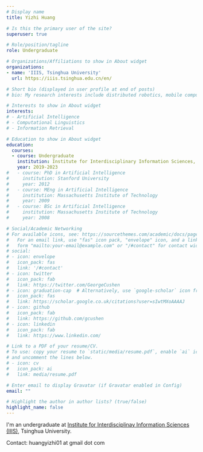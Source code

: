 ```yaml
---
# Display name
title: Yizhi Huang

# Is this the primary user of the site?
superuser: true

# Role/position/tagline
role: Undergraduate

# Organizations/Affiliations to show in About widget
organizations:
- name: 'IIIS, Tsinghua University'
  url: https://iiis.tsinghua.edu.cn/en/

# Short bio (displayed in user profile at end of posts)
# bio: My research interests include distributed robotics, mobile computing and programmable matter.

# Interests to show in About widget
interests:
# - Artificial Intelligence
# - Computational Linguistics
# - Information Retrieval

# Education to show in About widget
education:
  courses:
  - course: Undergraduate
    institution: Institute for Interdisciplinary Information Sciences, Tsinghua University
    year: 2019-2023
#   - course: PhD in Artificial Intelligence
#     institution: Stanford University
#     year: 2012
#   - course: MEng in Artificial Intelligence
#     institution: Massachusetts Institute of Technology
#     year: 2009
#   - course: BSc in Artificial Intelligence
#     institution: Massachusetts Institute of Technology
#     year: 2008

# Social/Academic Networking
# For available icons, see: https://sourcethemes.com/academic/docs/page-builder/#icons
#   For an email link, use "fas" icon pack, "envelope" icon, and a link in the
#   form "mailto:your-email@example.com" or "/#contact" for contact widget.
# social:
# - icon: envelope
#   icon_pack: fas
#   link: '/#contact'
# - icon: twitter
#   icon_pack: fab
#   link: https://twitter.com/GeorgeCushen
# - icon: graduation-cap  # Alternatively, use `google-scholar` icon from `ai` icon pack
#   icon_pack: fas
#   link: https://scholar.google.co.uk/citations?user=sIwtMXoAAAAJ
# - icon: github
#   icon_pack: fab
#   link: https://github.com/gcushen
# - icon: linkedin
#   icon_pack: fab
#   link: https://www.linkedin.com/

# Link to a PDF of your resume/CV.
# To use: copy your resume to `static/media/resume.pdf`, enable `ai` icons in `params.toml`, 
# and uncomment the lines below.
# - icon: cv
#   icon_pack: ai
#   link: media/resume.pdf

# Enter email to display Gravatar (if Gravatar enabled in Config)
email: ""

# Highlight the author in author lists? (true/false)
highlight_name: false
---
```


I'm an undergraduate at [Institute for Interdisciplinay Information Sciences (IIIS)](https://iiis.tsinghua.edu.cn/en/), Tsinghua University.

Contact: huangyizhi01 at gmail dot com

<!--{{< icon name="download" pack="fas" >}} Download my {{< staticref "media/demo_resume.pdf" "newtab" >}}resumé{{< /staticref >}}.-->
